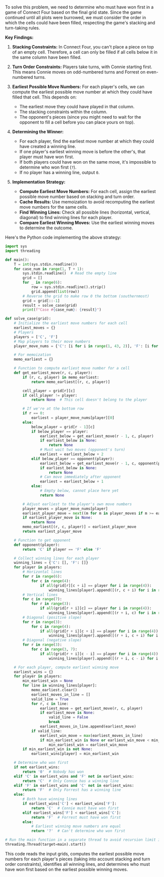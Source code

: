 To solve this problem, we need to determine who must have won first in a game of Connect Four based on the final grid state. Since the game continued until all plots were burrowed, we must consider the order in which the cells could have been filled, respecting the game's stacking and turn-taking rules.

**Key Findings:**

1. **Stacking Constraints:** In Connect Four, you can't place a piece on top of an empty cell. Therefore, a cell can only be filled if all cells below it in the same column have been filled.

2. **Turn Order Constraints:** Players take turns, with Connie starting first. This means Connie moves on odd-numbered turns and Forrest on even-numbered turns.

3. **Earliest Possible Move Numbers:** For each player's cells, we can compute the earliest possible move number at which they could have filled that cell. This depends on:
   - The earliest move they could have played in that column.
   - The stacking constraints within the column.
   - The opponent's pieces (since you might need to wait for the opponent to fill a cell before you can place yours on top).

4. **Determining the Winner:**
   - For each player, find the earliest move number at which they could have created a winning line.
   - If one player's earliest winning move is before the other's, that player must have won first.
   - If both players could have won on the same move, it's impossible to determine who won first (`?`).
   - If no player has a winning line, output `0`.

5. **Implementation Strategy:**
   - **Compute Earliest Move Numbers:** For each cell, assign the earliest possible move number based on stacking and turn order.
   - **Cache Results:** Use memoization to avoid recomputing the earliest move numbers for the same cells.
   - **Find Winning Lines:** Check all possible lines (horizontal, vertical, diagonal) to find winning lines for each player.
   - **Compare Earliest Winning Moves:** Use the earliest winning moves to determine the outcome.

Here's the Python code implementing the above strategy:

```python
import sys
import threading

def main():
    T = int(sys.stdin.readline())
    for case_num in range(1, T + 1):
        sys.stdin.readline()  # Read the empty line
        grid = []
        for _ in range(6):
            row = sys.stdin.readline().strip()
            grid.append(list(row))
        # Reverse the grid to make row 0 the bottom (southernmost)
        grid = grid[::-1]
        result = solve_case(grid)
        print(f"Case #{case_num}: {result}")

def solve_case(grid):
    # Initialize the earliest move numbers for each cell
    earliest_moves = {}
    # Players
    players = ['C', 'F']
    # Map players to their move numbers
    player_move_nums = {'C': [i for i in range(1, 43, 2)], 'F': [i for i in range(2, 43, 2)]}

    # For memoization
    memo_earliest = {}

    # Function to compute earliest move number for a cell
    def get_earliest_move(r, c, player):
        if (r, c, player) in memo_earliest:
            return memo_earliest[(r, c, player)]

        cell_player = grid[r][c]
        if cell_player != player:
            return None  # This cell doesn't belong to the player

        # If we're at the bottom row
        if r == 0:
            earliest = player_move_nums[player][0]
        else:
            below_player = grid[r - 1][c]
            if below_player == player:
                earliest_below = get_earliest_move(r - 1, c, player)
                if earliest_below is None:
                    return None
                # Must wait two moves (opponent's turn)
                earliest = earliest_below + 2
            elif below_player == opponent(player):
                earliest_below = get_earliest_move(r - 1, c, opponent(player))
                if earliest_below is None:
                    return None
                # Can move immediately after opponent
                earliest = earliest_below + 1
            else:
                # Empty below, cannot place here yet
                return None

        # Adjust earliest to the player's own move numbers
        player_moves = player_move_nums[player]
        earliest_player_move = next((m for m in player_moves if m >= earliest), None)
        if earliest_player_move is None:
            return None
        memo_earliest[(r, c, player)] = earliest_player_move
        return earliest_player_move

    # Function to get opponent
    def opponent(player):
        return 'C' if player == 'F' else 'F'

    # Collect winning lines for each player
    winning_lines = {'C': [], 'F': []}
    for player in players:
        # Horizontal lines
        for r in range(6):
            for c in range(4):
                if all(grid[r][c + i] == player for i in range(4)):
                    winning_lines[player].append([(r, c + i) for i in range(4)])
        # Vertical lines
        for c in range(7):
            for r in range(3):
                if all(grid[r + i][c] == player for i in range(4)):
                    winning_lines[player].append([(r + i, c) for i in range(4)])
        # Diagonal (positive slope)
        for r in range(3):
            for c in range(4):
                if all(grid[r + i][c + i] == player for i in range(4)):
                    winning_lines[player].append([(r + i, c + i) for i in range(4)])
        # Diagonal (negative slope)
        for r in range(3):
            for c in range(3, 7):
                if all(grid[r + i][c - i] == player for i in range(4)):
                    winning_lines[player].append([(r + i, c - i) for i in range(4)])

    # For each player, compute earliest winning move
    earliest_wins = {}
    for player in players:
        min_earliest_win = None
        for line in winning_lines[player]:
            memo_earliest.clear()
            earliest_moves_in_line = []
            valid_line = True
            for r, c in line:
                earliest_move = get_earliest_move(r, c, player)
                if earliest_move is None:
                    valid_line = False
                    break
                earliest_moves_in_line.append(earliest_move)
            if valid_line:
                earliest_win_move = max(earliest_moves_in_line)
                if min_earliest_win is None or earliest_win_move < min_earliest_win:
                    min_earliest_win = earliest_win_move
        if min_earliest_win is not None:
            earliest_wins[player] = min_earliest_win

    # Determine who won first
    if not earliest_wins:
        return '0'  # Nobody has won
    elif 'C' in earliest_wins and 'F' not in earliest_wins:
        return 'C'  # Only Connie has a winning line
    elif 'F' in earliest_wins and 'C' not in earliest_wins:
        return 'F'  # Only Forrest has a winning line
    else:
        # Both have winning lines
        if earliest_wins['C'] < earliest_wins['F']:
            return 'C'  # Connie must have won first
        elif earliest_wins['F'] < earliest_wins['C']:
            return 'F'  # Forrest must have won first
        else:
            # Earliest winning move numbers are equal
            return '?'  # Can't determine who won first

# Run the main function in a separate thread to avoid recursion limit issues
threading.Thread(target=main).start()
```

This code reads the input grids, computes the earliest possible move numbers for each player's pieces (taking into account stacking and turn order constraints), identifies all winning lines, and determines who must have won first based on the earliest possible winning moves.
